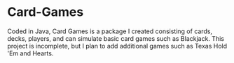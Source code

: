 # Card-Games
Coded in Java, Card Games is a package I created consisting of cards, decks, players, and can simulate basic card games such as Blackjack. This project is incomplete, but I plan to add additional games such as Texas Hold 'Em and Hearts.

